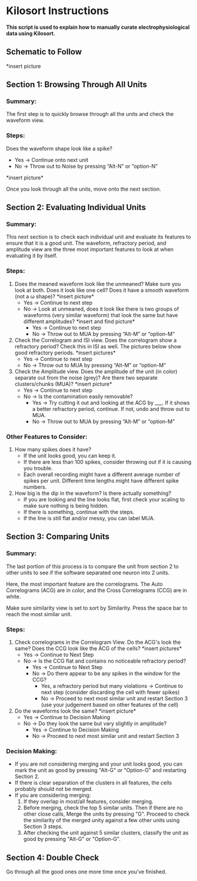 # Kilosort Instructions
**This script is used to explain how to manually curate electrophysiological data using Kilosort.**
## Schematic to Follow
\*insert picture
## Section 1: Browsing Through All Units
### Summary:
The first step is to quickly browse through all the units and check the waveform view. 

### Steps:
Does the waveform shape look like a spike?
* Yes &rightarrow; Continue onto next unit
* No &rightarrow; Throw out to Noise by pressing “Alt-N” or “option-N”

\*insert picture*

Once you look through all the units, move onto the next section.


## Section 2: Evaluating Individual Units 
### Summary:
This next section is to check each individual unit and evaluate its features to ensure that it is a good unit. The waveform, refractory period, and amplitude view are the three most important features to look at when evaluating it by itself. 

### Steps:
1. Does the meaned waveform look like the unmeaned? Make sure you look at both. Does it look like one cell? Does it have a smooth waveform (not a ω shape)?
    \*insert picture*
    * Yes &rightarrow; Continue to next step
	* No &rightarrow; Look at unmeaned, does it look like there is two groups of waveforms (very similar waveform) that look the same but have different amplitudes?
    \*insert and find picture*
	    * Yes &rightarrow; Continue to next step
	    * No &rightarrow; Throw out to MUA by pressing “Alt-M” or “option-M”
 2. Check the Correlogram and ISI view. Does the correlogram show a refractory period? Check this in ISI as well. The pictures below show good refractory periods.
 \*insert pictures*
    * Yes &rightarrow; Continue to next step
	* No &rightarrow; Throw out to MUA by pressing “Alt-M” or “option-M”
3. Check the Amplitude view. Does the amplitude of the unit (in color) separate out from the noise (grey)? Are there two separate clusters/chunks (MUA)?
\*insert picture*
    * Yes &rightarrow; Continue to next step
	* No &rightarrow; Is the contamination easily removable?
        * Yes &rightarrow; Try cutting it out and looking at the ACG by ___. If it shows a better refractory period, continue. If not, undo and throw out to MUA.
        * No &rightarrow; Throw out to MUA by pressing “Alt-M” or “option-M”

### Other Features to Consider:
1. How many spikes does it have?
    * If the unit looks good, you can keep it.
    * If there are less than 100 spikes, consider throwing out if it is causing you trouble.
    * Each overall recording might have a different average number of spikes per unit. Different time lengths might have different spike numbers.
2. How big is the dip in the waveform? Is there actually something?
    * If you are looking and the line looks flat, first check your scaling to make sure nothing is being hidden.
    * If there is something, continue with the steps. 
    * If the line is still flat and/or messy, you can label MUA.

## Section 3: Comparing Units
### Summary:
The last portion of this process is to compare the unit from section 2 to other units to see if the software separated one neuron into 2 units. 

Here, the most important feature are the correlograms. The Auto Correlograms (ACG) are in color, and the Cross Correlograms (CCG) are in white.

Make sure similarity view is set to sort by Similarity. Press the space bar to reach the most similar unit. 

### Steps:
1. Check correlograms in the Correlogram View. Do the ACG's look the same? Does the CCG look like the ACG of the cells? 
\*insert pictures*
    * Yes &rightarrow; Continue to Next Step
    * No &rightarrow; Is the CCG flat and contains no noticeable refractory period?
        * Yes &rightarrow; Continue to Next Step
        * No &rightarrow; Do there appear to be any spikes in the window for the CCG?
            * Yes, a refractory period but many violations &rightarrow; Continue to next step (consider discarding the cell with fewer spikes)
            * No &rightarrow; Proceed to next most similar unit and restart Section 3 (use your judgement based on other features of the cell)
2. Do the waveforms look the same? 
\*insert picture*
    * Yes &rightarrow; Continue to Decision Making
    * No &rightarrow; Do they look the same but vary slightly in amplitude?
        * Yes &rightarrow; Continue to Decision Making
        * No &rightarrow; Proceed to next most similar unit and restart Section 3


### Decision Making:
* If you are not considering merging and your unit looks good, you can mark the unit as good by pressing "Alt-G" or "Option-G" and restarting Section 2.
* If there is clear separation of the clusters in all features, the cells probably should not be merged. 
* If you are considering merging:
    1. If they overlap in most/all features, consider merging.
    2. Before merging, check the top 5 similar units. Then if there are no other close calls, Merge the units by pressing "G". Proceed to check the similarity of the merged unity against a few other units using Section 3 steps.
    3.  After checking the unit against 5 similar clusters, classify the unit as good by pressing "Alt-G" or "Option-G".

## Section 4: Double Check
Go through all the good ones one more time once you’ve finished.